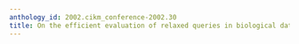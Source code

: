 ```yaml
---
anthology_id: 2002.cikm_conference-2002.30
title: On the efficient evaluation of relaxed queries in biological databases
---
```

